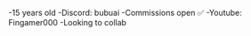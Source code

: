 -15 years old
-Discord: bubuai
-Commissions open ✅
-Youtube: Fingamer000
-Looking to collab
<!---
bubububuinen/bubububuinen is a ✨ special ✨ repository because its `README.md` (this file) appears on your GitHub profile.
You can click the Preview link to take a look at your changes.
--->
